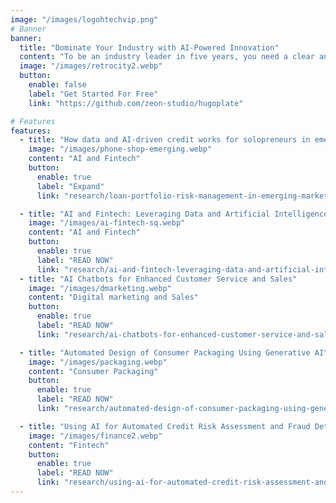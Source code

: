 ```yaml
---
image: "/images/logohtechvip.png"
# Banner
banner:
  title: "Dominate Your Industry with AI-Powered Innovation"
  content: "To be an industry leader in five years, you need a clear and compelling strategy for artificial intelligence technologies today."
  image: "/images/retrocity2.webp"
  button:
    enable: false
    label: "Get Started For Free"
    link: "https://github.com/zeon-studio/hugoplate"

# Features
features:
  - title: "How data and AI-driven credit works for solopreneurs in emerging economies"
    image: "/images/phone-shop-emerging.webp"
    content: "AI and Fintech"
    button:
      enable: true
      label: "Expand"
      link: "research/loan-portfolio-risk-management-in-emerging-markets"

  - title: "AI and Fintech: Leveraging Data and Artificial Intelligence for Innovation"
    image: "/images/ai-fintech-sq.webp"
    content: "AI and Fintech"
    button:
      enable: true
      label: "READ NOW"
      link: "research/ai-and-fintech-leveraging-data-and-artificial-intelligence-for-innovation"
  - title: "AI Chatbots for Enhanced Customer Service and Sales"
    image: "/images/dmarketing.webp"
    content: "Digital marketing and Sales"
    button:
      enable: true
      label: "READ NOW"
      link: "research/ai-chatbots-for-enhanced-customer-service-and-sales"

  - title: "Automated Design of Consumer Packaging Using Generative AI"
    image: "/images/packaging.webp"
    content: "Consumer Packaging"
    button:
      enable: true
      label: "READ NOW"
      link: "research/automated-design-of-consumer-packaging-using-generative-ai"

  - title: "Using AI for Automated Credit Risk Assessment and Fraud Detection"
    image: "/images/finance2.webp"
    content: "Fintech"
    button:
      enable: true
      label: "READ NOW"
      link: "research/using-ai-for-automated-credit-risk-assessment-and-fraud-detection"
---
```

